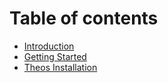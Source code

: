 # Table of contents

* [Introduction](README.md)
* [Getting Started](gettingstarted.md)
* [Theos Installation](setting-up-a-theos-environment.md)

